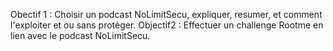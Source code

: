 Obectif 1 :
Choisir un podcast NoLimitSecu, expliquer, resumer, et comment l'exploiter et ou sans protèger.
Objectif2 :
Effectuer un challenge Rootme en lien avec le podcast NoLimitSecu.
